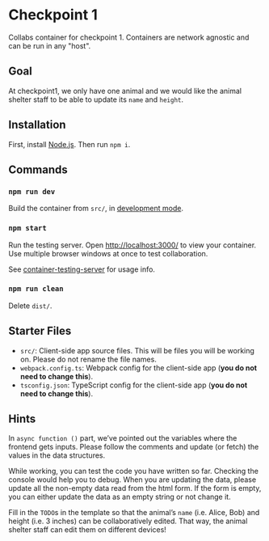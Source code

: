 # Checkpoint 1

Collabs container for checkpoint 1. Containers are network agnostic and can be run in any "host".

## Goal
At checkpoint1, we only have one animal and we would like the animal shelter staff to be able to update its `name` and `height`.

## Installation

First, install [Node.js](https://nodejs.org/). Then run `npm i`.

## Commands

### `npm run dev`

Build the container from `src/`, in [development mode](https://webpack.js.org/guides/development/).

### `npm start`

Run the testing server. Open [http://localhost:3000/](http://localhost:3000/) to view your container. Use multiple browser windows at once to test collaboration.

See [container-testing-server](https://www.npmjs.com/package/@collabs/container-testing-server) for usage info.

### `npm run clean`

Delete `dist/`.

## Starter Files

- `src/`: Client-side app source files. This will be files you will be working on. Please do not rename the file names.
- `webpack.config.ts`: Webpack config for the client-side app (**you do not need to change this**).
- `tsconfig.json`: TypeScript config for the client-side app (**you do not need to change this**).

## Hints
In `async function ()` part, we’ve pointed out the variables where the frontend gets inputs. Please follow the comments and update (or fetch) the values in the data structures.  

While working, you can test the code you have written so far. Checking the console would help you to debug. When you are updating the data, please update all the non-empty data read from the html form. If the form is empty, you can either update the data as an empty string or not change it.  

Fill in the `TODO`s in the template so that the animal’s `name` (i.e. Alice, Bob) and height (i.e. 3 inches) can be collaboratively edited. That way, the animal shelter staff can edit them on different devices!